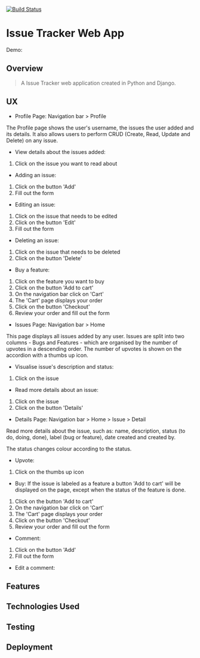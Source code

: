 
[![Build Status](https://travis-ci.org/luisanegri/issue-tracker.svg?branch=master)](https://travis-ci.org/luisanegri/issue-tracker)

# Issue Tracker Web App
Demo: 

## Overview

> A Issue Tracker web application created in Python and Django.


## UX

- Profile Page: Navigation bar > Profile

The Profile page shows the user's username, the issues the user added and its details.
It also allows users to perform CRUD (Create, Read, Update and Delete) on any issue.

* View details about the issues added:
1. Click on the issue you want to read about

* Adding an issue:
1. Click on the button 'Add'
2. Fill out the form

* Editing an issue:
1. Click on the issue that needs to be edited
2. Click on the button 'Edit'
3. Fill out the form

* Deleting an issue:
1. Click on the issue that needs to be deleted
2. Click on the button 'Delete'

* Buy a feature:
1. Click on the feature you want to buy
2. Click on the button 'Add to cart'
3. On the navigation bar click on 'Cart'
4. The 'Cart' page displays your order
5. Click on the button 'Checkout'
6. Review your order and fill out the form

- Issues Page: Navigation bar > Home

This page displays all issues added by any user. 
Issues are split into two columns - Bugs and Features - which are organised by the number of upvotes in a descending order.
The number of upvotes is shown on the accordion with a thumbs up icon.

* Visualise issue's description and status:
1. Click on the issue

* Read more details about an issue:
1. Click on the issue
2. Click on the button 'Details'

- Details Page: Navigation bar > Home > Issue > Detail

Read more details about the issue, such as: name, description, status (to do, doing, done), label (bug or feature), date created and created by.

The status changes colour according to the status. 

* Upvote:
1. Click on the thumbs up icon

* Buy:
If the issue is labeled as a feature a button 'Add to cart' will be displayed on the page, except when the status of the feature is done.
1. Click on the button 'Add to cart'
2. On the navigation bar click on 'Cart'
3. The 'Cart' page displays your order
4. Click on the button 'Checkout'
5. Review your order and fill out the form

* Comment:
1. Click on the button 'Add'
2. Fill out the form

* Edit a comment:


## Features

## Technologies Used

## Testing

## Deployment

